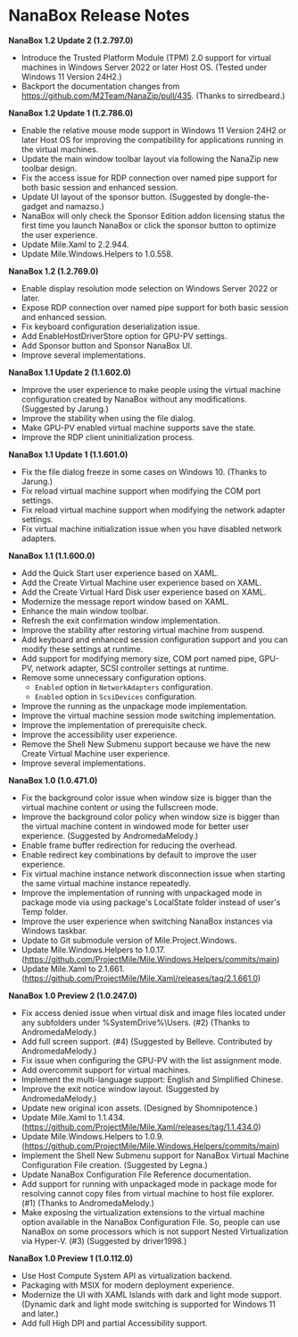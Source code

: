﻿# NanaBox Release Notes

**NanaBox 1.2 Update 2 (1.2.797.0)**

- Introduce the Trusted Platform Module (TPM) 2.0 support for virtual machines
  in Windows Server 2022 or later Host OS. (Tested under Windows 11 Version
  24H2.)
- Backport the documentation changes from 
  https://github.com/M2Team/NanaZip/pull/435. (Thanks to sirredbeard.)

**NanaBox 1.2 Update 1 (1.2.786.0)**

- Enable the relative mouse mode support in Windows 11 Version 24H2 or later
  Host OS for improving the compatibility for applications running in the
  virtual machines.
- Update the main window toolbar layout via following the NanaZip new toolbar
  design.
- Fix the access issue for RDP connection over named pipe support for both basic
  session and enhanced session.
- Update UI layout of the sponsor button. (Suggested by dongle-the-gadget and
  namazso.)
- NanaBox will only check the Sponsor Edition addon licensing status the
  first time you launch NanaBox or click the sponsor button to optimize
  the user experience.
- Update Mile.Xaml to 2.2.944.
- Update Mile.Windows.Helpers to 1.0.558.

**NanaBox 1.2 (1.2.769.0)**

- Enable display resolution mode selection on Windows Server 2022 or later.
- Expose RDP connection over named pipe support for both basic session and
  enhanced session.
- Fix keyboard configuration deserialization issue.
- Add EnableHostDriverStore option for GPU-PV settings.
- Add Sponsor button and Sponsor NanaBox UI.
- Improve several implementations.

**NanaBox 1.1 Update 2 (1.1.602.0)**

- Improve the user experience to make people using the virtual machine 
  configuration created by NanaBox without any modifications. (Suggested by 
  Jarung.)
- Improve the stability when using the file dialog.
- Make GPU-PV enabled virtual machine supports save the state.
- Improve the RDP client uninitialization process.

**NanaBox 1.1 Update 1 (1.1.601.0)**

- Fix the file dialog freeze in some cases on Windows 10. (Thanks to Jarung.)
- Fix reload virtual machine support when modifying the COM port settings.
- Fix reload virtual machine support when modifying the network adapter 
  settings.
- Fix virtual machine initialization issue when you have disabled network 
  adapters.

**NanaBox 1.1 (1.1.600.0)**

- Add the Quick Start user experience based on XAML.
- Add the Create Virtual Machine user experience based on XAML.
- Add the Create Virtual Hard Disk user experience based on XAML.
- Modernize the message report window based on XAML.
- Enhance the main window toolbar.
- Refresh the exit confirmation window implementation.
- Improve the stability after restoring virtual machine from suspend.
- Add keyboard and enhanced session configuration support and you can modify
  these settings at runtime.
- Add support for modifying memory size, COM port named pipe, GPU-PV, network 
  adapter, SCSI controller settings at runtime.
- Remove some unnecessary configuration options.
  - `Enabled` option in `NetworkAdapters` configuration.
  - `Enabled` option in `ScsiDevices` configuration.
- Improve the running as the unpackage mode implementation.
- Improve the virtual machine session mode switching implementation.
- Improve the implementation of prerequisite check.
- Improve the accessibility user experience.
- Remove the Shell New Submenu support because we have the new Create Virtual
  Machine user experience.
- Improve several implementations.

**NanaBox 1.0 (1.0.471.0)**

- Fix the background color issue when window size is bigger than the virtual
  machine content or using the fullscreen mode.
- Improve the background color policy when window size is bigger than the
  virtual machine content in windowed mode for better user experience.
  (Suggested by AndromedaMelody.)
- Enable frame buffer redirection for reducing the overhead.
- Enable redirect key combinations by default to improve the user experience.
- Fix virtual machine instance network disconnection issue when starting the
  same virtual machine instance repeatedly.
- Improve the implementation of running with unpackaged mode in package mode
  via using package's LocalState folder instead of user's Temp folder.
- Improve the user experience when switching NanaBox instances via Windows
  taskbar.
- Update to Git submodule version of Mile.Project.Windows.
- Update Mile.Windows.Helpers to 1.0.17.
  (https://github.com/ProjectMile/Mile.Windows.Helpers/commits/main)
- Update Mile.Xaml to 2.1.661.
  (https://github.com/ProjectMile/Mile.Xaml/releases/tag/2.1.661.0)

**NanaBox 1.0 Preview 2 (1.0.247.0)**

- Fix access denied issue when virtual disk and image files located under any
  subfolders under %SystemDrive%\Users. (#2) (Thanks to AndromedaMelody.)
- Add full screen support. (#4) (Suggested by Belleve. Contributed by 
  AndromedaMelody.)
- Fix issue when configuring the GPU-PV with the list assignment mode.
- Add overcommit support for virtual machines.
- Implement the multi-language support: English and Simplified Chinese.
- Improve the exit notice window layout. (Suggested by AndromedaMelody.)
- Update new original icon assets. (Designed by Shomnipotence.)
- Update Mile.Xaml to 1.1.434. 
  (https://github.com/ProjectMile/Mile.Xaml/releases/tag/1.1.434.0)
- Update Mile.Windows.Helpers to 1.0.9. 
  (https://github.com/ProjectMile/Mile.Windows.Helpers/commits/main)
- Implement the Shell New Submenu support for NanaBox Virtual Machine 
  Configuration File creation. (Suggested by Legna.)
- Update NanaBox Configuration File Reference documentation.
- Add support for running with unpackaged mode in package mode for resolving 
  cannot copy files from virtual machine to host file explorer. (#1) (Thanks 
  to AndromedaMelody.)
- Make exposing the virtualization extensions to the virtual machine option 
  available in the NanaBox Configuration File. So, people can use NanaBox on 
  some processors which is not support Nested Virtualization via Hyper-V. (#3) 
  (Suggested by driver1998.)

**NanaBox 1.0 Preview 1 (1.0.112.0)**

- Use Host Compute System API as virtualization backend.
- Packaging with MSIX for modern deployment experience.
- Modernize the UI with XAML Islands with dark and light mode support. (Dynamic
  dark and light mode switching is supported for Windows 11 and later.)
- Add full High DPI and partial Accessibility support.
